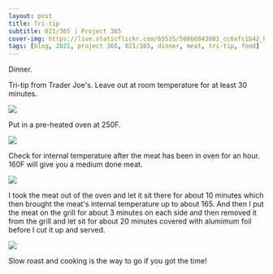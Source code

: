 ```yaml
---
layout: post
title: Tri-tip
subtitle: 021/365 | Project 365
cover-img: https://live.staticflickr.com/65535/50860843003_cc6afc1b42_h.jpg
tags: [blog, 2021, project 365, 021/365, dinner, meat, tri-tip, food]
---
```

Dinner.

Tri-tip from Trader Joe's.  Leave out at room temperature for at least 30 minutes.
<p class="post-img-wrap">
  <img src="https://live.staticflickr.com/65535/50860687443_8c8b188ec0_h.jpg">
</p>
Put in a pre-heated oven at 250F.
<p class="post-img-wrap">
  <img src="https://live.staticflickr.com/65535/50861400971_e568c9df13_h.jpg">
</p>
Check for internal temperature after the meat has been in oven for an hour. 160F will give you a medium done meat.
<p class="post-img-wrap">
  <img src="https://live.staticflickr.com/65535/50861401156_0fa39c57a8_h.jpg">
</p>
I took the meat out of the oven and let it sit there for about 10 minutes which then brought the meat's internal temperature up to about 165. And then I put the meat on the grill for about 3 minutes on each side and then removed it from the grill and let sit for about 20 minutes covered with alumimum foil before I cut it up and served.
<p class="post-img-wrap">
  <img src="https://live.staticflickr.com/65535/50861554876_fd4e656666_k.jpg">
</p>
Slow roast and cooking is the way to go if you got the time!


